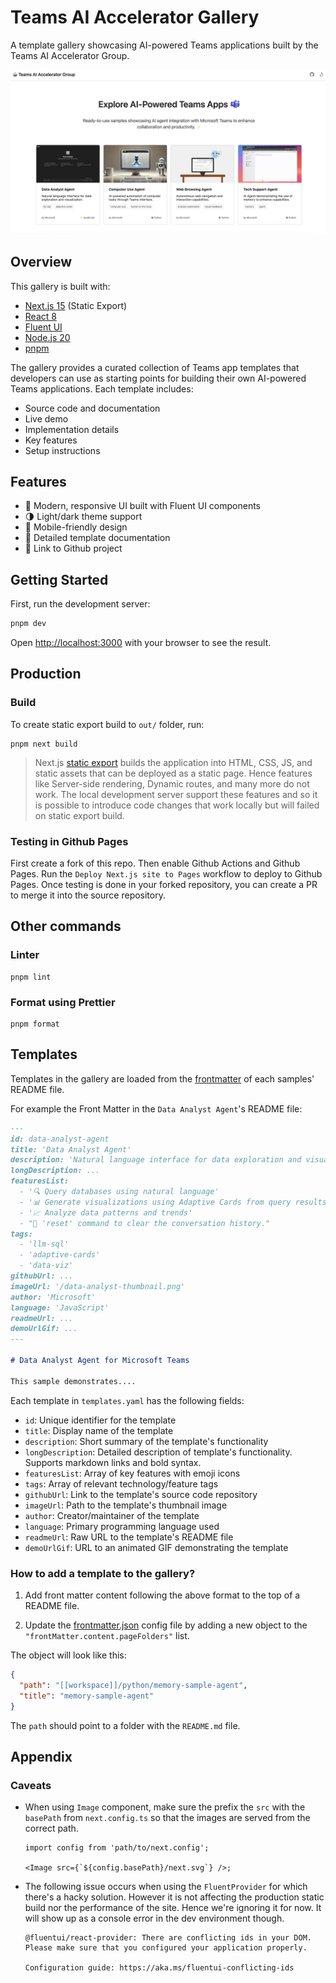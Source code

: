 # Teams AI Accelerator Gallery

A template gallery showcasing AI-powered Teams applications built by the Teams AI Accelerator Group.

![Template Gallery](assets/gallery-example.png)

## Overview

This gallery is built with:

- [Next.js 15](https://nextjs.org/) (Static Export)
- [React 8](https://react.dev/)
- [Fluent UI](https://react.fluentui.dev/)
- [Node.js 20](https://nodejs.org/)
- [pnpm](https://pnpm.io/)

The gallery provides a curated collection of Teams app templates that developers can use as starting points for building their own AI-powered Teams applications. Each template includes:

- Source code and documentation
- Live demo
- Implementation details
- Key features
- Setup instructions

## Features

- 🎨 Modern, responsive UI built with Fluent UI components
- 🌗 Light/dark theme support
- 📱 Mobile-friendly design
- 📖 Detailed template documentation
- 🚀 Link to Github project

## Getting Started

First, run the development server:

```bash
pnpm dev
```

Open [http://localhost:3000](http://localhost:3000) with your browser to see the result.

## Production

### Build

To create static export build to `out/` folder, run:

```
pnpm next build
```

> Next.js [static export](https://nextjs.org/docs/pages/building-your-application/deploying/static-exports) builds the
> application into HTML, CSS, JS, and static assets that can be deployed as a static page. Hence features like
> Server-side rendering, Dynamic routes, and many more do not work. The local development server support these features
> and so it is possible to introduce code changes that work locally but will failed on static export build.

### Testing in Github Pages

First create a fork of this repo. Then enable Github Actions and Github Pages. Run the `Deploy Next.js site to Pages` workflow to deploy to Github Pages. Once testing is done in your forked repository, you can create a PR to merge it into the source repository.

## Other commands

### Linter

```
pnpm lint
```

### Format using Prettier

```
pnpm format
```

## Templates

Templates in the gallery are loaded from the [frontmatter](https://frontmatter.codes/) of each samples' README file.

For example the Front Matter in the `Data Analyst Agent`'s README file:

```md
---
id: data-analyst-agent
title: 'Data Analyst Agent'
description: 'Natural language interface for data exploration and visualization.'
longDescription: ...
featuresList:
  - '🔍 Query databases using natural language'
  - '📊 Generate visualizations using Adaptive Cards from query results'
  - '📈 Analyze data patterns and trends'
  - "🔄 'reset' command to clear the conversation history."
tags:
  - 'llm-sql'
  - 'adaptive-cards'
  - 'data-viz'
githubUrl: ...
imageUrl: '/data-analyst-thumbnail.png'
author: 'Microsoft'
language: 'JavaScript'
readmeUrl: ...
demoUrlGif: ...
---

# Data Analyst Agent for Microsoft Teams

This sample demonstrates....
```

Each template in `templates.yaml` has the following fields:

- `id`: Unique identifier for the template
- `title`: Display name of the template
- `description`: Short summary of the template's functionality
- `longDescription`: Detailed description of template's functionality. Supports markdown links and bold syntax.
- `featuresList`: Array of key features with emoji icons
- `tags`: Array of relevant technology/feature tags
- `githubUrl`: Link to the template's source code repository
- `imageUrl`: Path to the template's thumbnail image
- `author`: Creator/maintainer of the template
- `language`: Primary programming language used
- `readmeUrl`: Raw URL to the template's README file
- `demoUrlGif`: URL to an animated GIF demonstrating the template

### How to add a template to the gallery?

1. Add front matter content following the above format to the top of a README file.

2. Update the [frontmatter.json](../frontmatter.json) config file by adding a new object to the `"frontMatter.content.pageFolders"` list.

The object will look like this:

```json
{
  "path": "[[workspace]]/python/memory-sample-agent",
  "title": "memory-sample-agent"
}
```

The `path` should point to a folder with the `README.md` file.

## Appendix

### Caveats

- When using `Image` component, make sure the prefix the `src` with the `basePath` from `next.config.ts` so that the images are served from the correct path.

  ```tsx
  import config from 'path/to/next.config';

  <Image src={`${config.basePath}/next.svg`} />;
  ```

- The following issue occurs when using the `FluentProvider` for which there's a hacky solution. However it is not affecting the production static build nor the performance of the site. Hence we're ignoring it for now. It will show up as a console error in the dev environment though.

  ```
  @fluentui/react-provider: There are conflicting ids in your DOM. Please make sure that you configured your application properly.

  Configuration guide: https://aka.ms/fluentui-conflicting-ids
  ```
